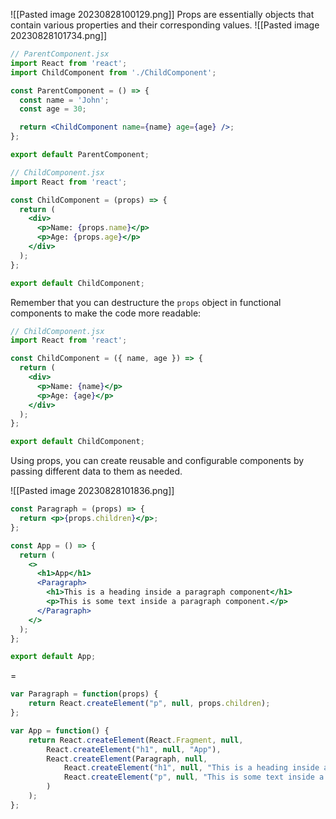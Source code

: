 ![[Pasted image 20230828100129.png]]
Props are essentially objects that contain various properties and their corresponding values.
![[Pasted image 20230828101734.png]]


```jsx
// ParentComponent.jsx
import React from 'react';
import ChildComponent from './ChildComponent';

const ParentComponent = () => {
  const name = 'John';
  const age = 30;

  return <ChildComponent name={name} age={age} />;
};

export default ParentComponent;
```

```jsx
// ChildComponent.jsx
import React from 'react';

const ChildComponent = (props) => {
  return (
    <div>
      <p>Name: {props.name}</p>
      <p>Age: {props.age}</p>
    </div>
  );
};

export default ChildComponent;
```

Remember that you can destructure the `props` object in functional components to make the code more readable:

```jsx
// ChildComponent.jsx
import React from 'react';

const ChildComponent = ({ name, age }) => {
  return (
    <div>
      <p>Name: {name}</p>
      <p>Age: {age}</p>
    </div>
  );
};

export default ChildComponent;
```

Using props, you can create reusable and configurable components by passing different data to them as needed.


![[Pasted image 20230828101836.png]]

```jsx
const Paragraph = (props) => {
  return <p>{props.children}</p>;
};

const App = () => {
  return (
    <>
      <h1>App</h1>
      <Paragraph>
        <h1>This is a heading inside a paragraph component</h1>
        <p>This is some text inside a paragraph component.</p>
      </Paragraph>
    </>
  );
};

export default App;

```

=
```js
var Paragraph = function(props) {
    return React.createElement("p", null, props.children);
};

var App = function() {
    return React.createElement(React.Fragment, null,
        React.createElement("h1", null, "App"),
        React.createElement(Paragraph, null,
            React.createElement("h1", null, "This is a heading inside a paragraph component"),
            React.createElement("p", null, "This is some text inside a paragraph component.")
        )
    );
};

```